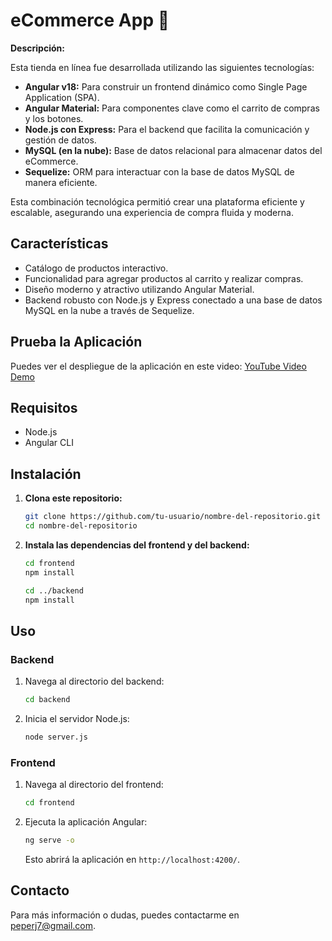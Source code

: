 # eCommerce App 🛒

**Descripción:**

Esta tienda en línea fue desarrollada utilizando las siguientes tecnologías:

- **Angular v18:** Para construir un frontend dinámico como Single Page Application (SPA).
- **Angular Material:** Para componentes clave como el carrito de compras y los botones.
- **Node.js con Express:** Para el backend que facilita la comunicación y gestión de datos.
- **MySQL (en la nube):** Base de datos relacional para almacenar datos del eCommerce.
- **Sequelize:** ORM para interactuar con la base de datos MySQL de manera eficiente.

Esta combinación tecnológica permitió crear una plataforma eficiente y escalable, asegurando una experiencia de compra fluida y moderna.

## Características

- Catálogo de productos interactivo.
- Funcionalidad para agregar productos al carrito y realizar compras.
- Diseño moderno y atractivo utilizando Angular Material.
- Backend robusto con Node.js y Express conectado a una base de datos MySQL en la nube a través de Sequelize.

## Prueba la Aplicación

Puedes ver el despliegue de la aplicación en este video: [YouTube Video Demo](https://www.youtube.com/watch?v=Eqd7I83r9pI)

## Requisitos

- Node.js
- Angular CLI

## Instalación

1. **Clona este repositorio:**

    ```bash
    git clone https://github.com/tu-usuario/nombre-del-repositorio.git
    cd nombre-del-repositorio
    ```

2. **Instala las dependencias del frontend y del backend:**

    ```bash
    cd frontend
    npm install

    cd ../backend
    npm install
    ```

## Uso

### Backend

1. Navega al directorio del backend:

    ```bash
    cd backend
    ```

2. Inicia el servidor Node.js:

    ```bash
    node server.js
    ```


### Frontend

1. Navega al directorio del frontend:

    ```bash
    cd frontend
    ```

2. Ejecuta la aplicación Angular:

    ```bash
    ng serve -o
    ```

   Esto abrirá la aplicación en `http://localhost:4200/`.

## Contacto

Para más información o dudas, puedes contactarme en [peperj7@gmail.com](mailto:peperj7@gmail.com).

